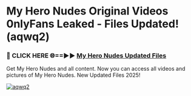 # My Hero Nudes Original Videos 0nlyFans Leaked - Files Updated! (aqwq2)

<h3>🔴 CLICK HERE 🌐==►► <a href="https://tinyurl.com/yc6ubb5a" rel="nofollow">My Hero Nudes Updated Files</a></h3>

Get My Hero Nudes and all content. Now you can access all videos and pictures of My Hero Nudes. New Updated Files 2025!

[![aqwq2](https://i.imgur.com/7eu0CRL.gif)](https://tinyurl.com/yc6ubb5a)
